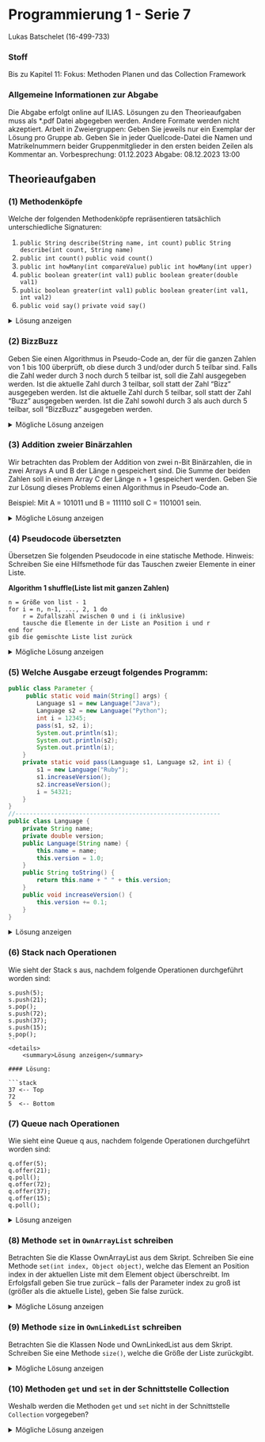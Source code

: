 # Programmierung 1 - Serie 7

Lukas Batschelet (16-499-733)

### Stoff
Bis zu Kapitel 11:
Fokus: Methoden Planen und das Collection Framework

### Allgemeine Informationen zur Abgabe
Die Abgabe erfolgt online auf ILIAS.
Lösungen zu den Theorieaufgaben muss als \*.pdf Datei abgegeben werden. Andere Formate werden nicht akzeptiert.
Arbeit in Zweiergruppen: Geben Sie jeweils nur ein Exemplar der Lösung pro Gruppe ab. Geben Sie in jeder Quellcode-Datei die Namen und Matrikelnummern beider Gruppenmitglieder in den ersten beiden Zeilen als Kommentar an.
Vorbesprechung: 01.12.2023
Abgabe: 08.12.2023 13:00

## Theorieaufgaben

### (1) Methodenköpfe

Welche der folgenden Methodenköpfe repräsentieren tatsächlich unterschiedliche Signaturen:
1. `public String describe(String name, int count)`
     `public String describe(int count, String name)`
2. `public int count()`
   `public void count()`
3. `public int howMany(int compareValue)`
   `public int howMany(int upper)`
4. `public boolean greater(int val1)`
   `public boolean greater(double val1)`
5. `public boolean greater(int val1)`
   `public boolean greater(int val1, int val2)`
6. `public void say()`
   `private void say()`

<details>
	<summary>Lösung anzeigen</summary>

#### Lösung:

1. unterschiedliche Signatur
2. nicht unterschiedlich da nur der Rückgabetyp unterschiedlich ist
3. nicht unterschiedlich da nur der Bezeichner des Parameters anders ist.
4. unterschiedliche Signatur
5. unterschiedliche Signatur
6. nicht unterschiedliche Signatur, da nur die Sichtbarkeit unterschiedlich ist. 

</details>

### (2) BizzBuzz

Geben Sie einen Algorithmus in Pseudo-Code an, der für die ganzen Zahlen von 1 bis 100 überprüft, ob diese durch 3 und/oder durch 5 teilbar sind. Falls die Zahl weder durch 3 noch durch 5 teilbar ist, soll die Zahl ausgegeben werden. Ist die aktuelle Zahl durch 3 teilbar, soll statt der Zahl “Bizz” ausgegeben werden. Ist die aktuelle Zahl durch 5 teilbar, soll statt der Zahl “Buzz” ausgegeben werden. Ist die Zahl sowohl durch 3 als auch durch 5 teilbar, soll “BizzBuzz” ausgegeben werden.

<details>
	<summary>Mögliche Lösung anzeigen</summary>

#### Mögliche Lösung:

```pseudo
FÜR jede Zahl i von 1 bis 100:
    WENN i durch 3 teilbar ist UND i durch 5 teilbar ist:
        Gib "BizzBuzz" aus
    SONST, WENN i nur durch 3 teilbar ist:
        Gib "Bizz" aus
    SONST, WENN i nur durch 5 teilbar ist:
        Gib "Buzz" aus
    SONST:
        Gib die Zahl i aus
```

</details>


### (3) Addition zweier Binärzahlen

Wir betrachten das Problem der Addition von zwei n-Bit Binärzahlen, die in zwei Arrays A und B der Länge n gespeichert sind. Die Summe der beiden Zahlen soll in einem Array C der Länge n + 1 gespeichert werden. Geben Sie zur Lösung dieses Problems einen Algorithmus in Pseudo-Code an.  

Beispiel: Mit A = 101011 und B = 111110 soll C = 1101001 sein.

<details>
	<summary>Mögliche Lösung anzeigen</summary>

#### Mögliche Lösung:

```pseudo
DEFINIERE Algorithmus AddiereBinär(A, B)
    SEI n die Länge von A
    INITIALISIERE Array C mit Länge n + 1 auf Null

    SEI Übertrag = 0
    FÜR i = n - 1 BIS 0 (RÜCKWÄRTS):
        SEI Summe = A[i] + B[i] + Übertrag
        WENN Summe >= 2 DANN
            C[i + 1] = Summe - 2
            Übertrag = 1
        SONST
            C[i + 1] = Summe
            Übertrag = 0

    C[0] = Übertrag
    GIB C ZURÜCK
```

</details>

### (4) Pseudocode übersetzten
Übersetzen Sie folgenden Pseudocode in eine statische Methode. Hinweis: Schreiben Sie eine Hilfsmethode für das Tauschen zweier Elemente in einer Liste.

**Algorithm 1 shuffle(Liste list mit ganzen Zahlen)**
```
n = Größe von list - 1
for i = n, n-1, ..., 2, 1 do
    r = Zufallszahl zwischen 0 und i (i inklusive)
    tausche die Elemente in der Liste an Position i und r
end for
gib die gemischte Liste list zurück
```

<details>
	<summary>Mögliche Lösung anzeigen</summary>

#### Mögliche Lösung:

```java
public static void shuffle(List<Integer> list) {
	int n = list.size() - 1;
	Random random = new Random();

	for (int i = n; i > 0; i--) {
		int r = random.nextInt(i + 1);
		swap(list, i, r);
	}
}

// Hilfsmethode
private static void swap(List<Integer> list, int i, int j) {
	Integer temp = list.get(i);
	list.set(i, list.get(j));
	list.set(j, temp);
}
```

</details>

### (5) Welche Ausgabe erzeugt folgendes Programm:

```java
public class Parameter {
     public static void main(String[] args) {
        Language s1 = new Language("Java");
        Language s2 = new Language("Python");
        int i = 12345;
        pass(s1, s2, i);
        System.out.println(s1);
        System.out.println(s2);
        System.out.println(i);
    }
    private static void pass(Language s1, Language s2, int i) {
        s1 = new Language("Ruby");
        s1.increaseVersion();
        s2.increaseVersion();
        i = 54321;
    }
}
//----------------------------------------------------------
public class Language {
    private String name;
    private double version;
    public Language(String name) {
        this.name = name;
        this.version = 1.0;
    }
    public String toString() {
        return this.name + " " + this.version;
    }
    public void increaseVersion() {
        this.version += 0.1;
    }
}
```

<details>
	<summary>Lösung anzeigen</summary>

#### Lösung:

```text
Ruby 1.1
Python 1.1
12345
```

</details>

### (6) Stack nach Operationen

Wie sieht der Stack s aus, nachdem folgende Operationen durchgeführt worden sind:
```
s.push(5);
s.push(21);
s.pop();
s.push(72);
s.push(37);
s.push(15);
s.pop();
``
<details>
	<summary>Lösung anzeigen</summary>

#### Lösung:

```stack
37 <-- Top
72
5  <-- Bottom
```

</details>


### (7) Queue nach Operationen

Wie sieht eine Queue q aus, nachdem folgende Operationen durchgeführt worden sind:
```
q.offer(5);
q.offer(21);
q.poll();
q.offer(72);
q.offer(37);
q.offer(15);
q.poll();
```

<details>
    <summary>Lösung anzeigen</summary>

#### Lösung:

```queue
15 <-- last in
37
72 <-- first out
```

</details>

### (8) Methode `set` in `OwnArrayList` schreiben

Betrachten Sie die Klasse OwnArrayList aus dem Skript. Schreiben Sie eine Methode `set(int index, Object object)`, welche das Element an Position index in der aktuellen Liste mit dem Element object überschreibt. Im Erfolgsfall geben Sie true zurück – falls der Parameter index zu groß ist (größer als die aktuelle Liste), geben Sie false zurück.

<details>
    <summary>Mögliche Lösung anzeigen</summary>

#### Mögliche Lösung:

```java
public boolean set(int index, Object object){
	if (index >= this.size || index < 0)
		return false;
	listElements[index] = object;
	return true;
	}
}
```

</details>

### (9) Methode `size` in `OwnLinkedList` schreiben

Betrachten Sie die Klassen Node und OwnLinkedList aus dem Skript. Schreiben Sie eine Methode `size()`, welche die Größe der Liste zurückgibt.

<details>
    <summary>Mögliche Lösung anzeigen</summary>

#### Mögliche Lösung:

```java
public int size(){
	if (this.startNode == null)
		return 0;
	Node<E> current = this.startNode;
	int count = 1;
	while (current.getNext() != null){
		current = current.getNext();
		count++;
	}
	return count;
}
```

</details>


### (10) Methoden `get` und `set` in der Schnittstelle Collection

Weshalb werden die Methoden `get` und `set` nicht in der Schnittstelle `Collection` vorgegeben?

<details>
    <summary>Mögliche Lösung anzeigen</summary>

#### Mögliche Lösung:

Die Methoden `get` und `set` sind speziell für Sammlungen des Typs `List` definiert, die eine geordnete und indizierte Struktur aufweisen. Dies ermöglicht es, auf Elemente an einem bestimmten Index zuzugreifen oder sie zu ändern. Im Gegensatz dazu sind die Sammlungstypen `Queue` und `Set`, die ebenfalls die `Collection`-Schnittstelle implementieren, von einer anderen Natur. Bei `Sets`, die eine Gruppe einzigartiger, nicht indizierter Elemente darstellen, und bei `Queues`, die auf dem Prinzip des ersten Hinein, ersten Heraus basieren, wären die Methoden `get` und `set` konzeptionell unpassend. Daher sind diese Methoden nicht in der allgemeinen `Collection`-Schnittstelle enthalten, sondern bleiben spezifisch für Listen, wo sie aufgrund der Natur der Datenstruktur sinnvoll und anwendbar sind.

</details>